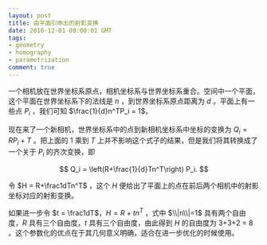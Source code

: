 ```yaml
---
layout: post
title: 由平面引申出的射影变换
date: 2016-12-01 09:00:01 GMT
tags:
- geometry
- homography
- parametrization
comment: true
---
```


一个相机放在世界坐标系原点，相机坐标系与世界坐标系重合。空间中一个平面，这个平面在世界坐标系下的法线是 $n$ ，到世界坐标系原点距离为 $d$ 。平面上有一些点 $P_i$ ，我们可知 $\frac{1}{d}n^TP_i = 1$。

现在来了一个新相机，世界坐标系中的点到新相机坐标系中坐标的变换为 $Q_i = RP_i+T$ 。把上面的 1 乘到 $T$ 上并不影响这个式子的结果，但是我们将其转换成了一个关于 $P_i$ 的齐次变换，即

$$
Q_i = \left(R+\frac{1}{d}Tn^T\right) P_i.
$$

令 $H = R+\frac1dTn^T$ ，这个 $H$ 便给出了平面上的点在前后两个相机中的射影坐标对应的射影变换。

如果进一步令 $t = \frac1dT$，$H = R+tn^T$ ，式中 $\\|n\\|=1$ 具有两个自由度，$R$ 具有三个自由度，$t$ 具有三个自由度，由此得到 $H$ 的自由度为 3+3+2 = 8 。这个参数化的优点在于其几何意义明确，适合在进一步优化的时候使用。
